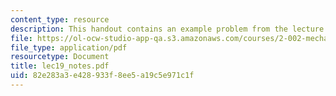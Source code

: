 ```yaml
---
content_type: resource
description: This handout contains an example problem from the lecture.
file: https://ol-ocw-studio-app-qa.s3.amazonaws.com/courses/2-002-mechanics-and-materials-ii-spring-2004/82e283a3e428933f8ee5a19c5e971c1f_lec19_notes.pdf
file_type: application/pdf
resourcetype: Document
title: lec19_notes.pdf
uid: 82e283a3-e428-933f-8ee5-a19c5e971c1f
---
```

